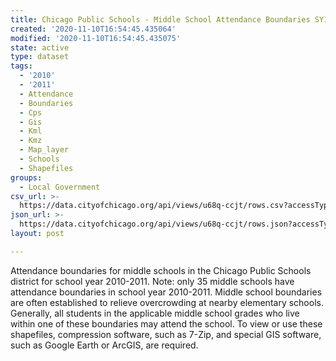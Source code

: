 ```yaml
---
title: Chicago Public Schools - Middle School Attendance Boundaries SY1011
created: '2020-11-10T16:54:45.435064'
modified: '2020-11-10T16:54:45.435075'
state: active
type: dataset
tags:
  - '2010'
  - '2011'
  - Attendance
  - Boundaries
  - Cps
  - Gis
  - Kml
  - Kmz
  - Map_layer
  - Schools
  - Shapefiles
groups:
  - Local Government
csv_url: >-
  https://data.cityofchicago.org/api/views/u68q-ccjt/rows.csv?accessType=DOWNLOAD
json_url: >-
  https://data.cityofchicago.org/api/views/u68q-ccjt/rows.json?accessType=DOWNLOAD
layout: post

---
```

Attendance boundaries for middle schools in the Chicago Public Schools district for school year 2010-2011. Note: only 35 middle schools have attendance boundaries in school year 2010-2011. Middle school boundaries are often established to relieve overcrowding at nearby elementary schools. Generally, all students in the applicable middle school grades who live within one of these boundaries may attend the school. To view or use these shapefiles, compression software, such as 7-Zip, and special GIS software, such as Google Earth or ArcGIS, are required.
